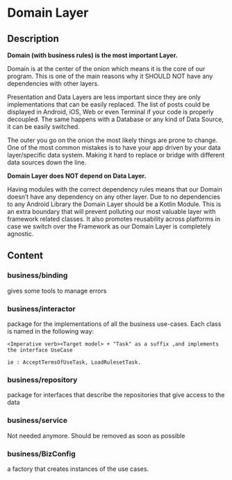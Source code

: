# Domain Layer
## Description
**Domain (with business rules) is the most important Layer.**

Domain is at the center of the onion which means it is the core of our program. This is one of the main reasons why it SHOULD NOT have any dependencies with other layers.

Presentation and Data Layers are less important since they are only implementations that can be easily replaced. The list of posts could be displayed in Android, iOS, Web or even Terminal if your code is properly decoupled. The same happens with a Database or any kind of Data Source, it can be easily switched.

The outer you go on the onion the most likely things are prone to change. One of the most common mistakes is to have your app driven by your data layer/specific data system. Making it hard to replace or bridge with different data sources down the line.

**Domain Layer does NOT depend on Data Layer.**

Having modules with the correct dependency rules means that our Domain doesn’t have any dependency on any other layer. Due to no dependencies to any Android Library the Domain Layer should be a Kotlin Module. This is an extra boundary that will prevent polluting our most valuable layer with framework related classes. It also promotes reusability across platforms in case we switch over the Framework as our Domain Layer is completely agnostic.

## Content
### business/binding
gives some tools to manage errors

### business/interactor
package for the implementations of all the business use-cases. Each class is named in the following way:
```
<Imperative verb><Target model> + "Task" as a suffix ,and implements the interface UseCase

ie : AcceptTermsOfUseTask, LoadRulesetTask.
```

### business/repository
package for interfaces that describe the repositories that give access to the data

### business/service
Not needed anymore. Should be removed as soon as possible

### business/BizConfig
a factory that creates instances of the use cases.
